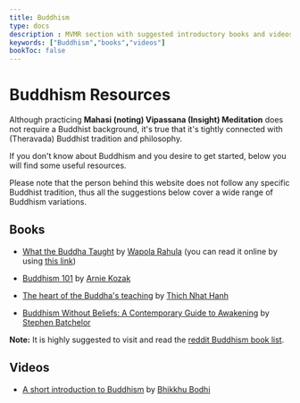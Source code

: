 ```yaml
---
title: Buddhism 
type: docs
description : MVMR section with suggested introductory books and videos about Buddhism.
keywords: ["Buddhism","books","videos"] 
bookToc: false
---
```


# Buddhism Resources


Although practicing **Mahasi (noting) Vipassana (Insight) Meditation** does not require a Buddhist background, it's true that it's tightly connected with (Theravada) Buddhist tradition and philosophy.

If you don't know about Buddhism and you desire to get started, below you will find some useful resources.

Please note that the person behind this website does not follow any specific Buddhist tradition, thus all the suggestions below cover a wide range of Buddhism variations.


## Books

- [What the Buddha Taught](https://en.wikipedia.org/wiki/What_the_Buddha_Taught) by [Wapola Rahula](https://en.wikipedia.org/wiki/Walpola_Rahula_Thero) (you can read it online by using [this link](https://sites.google.com/site/rahulawhatthebuddha/))

- [Buddhism 101](https://www.arniekozak.com/buddhism-1#/buddhism-101/) by [Arnie Kozak](https://www.arniekozak.com/about)

- [The heart of the Buddha's teaching](https://plumvillage.org/books/the-heart-of-the-buddhas-teaching/) by [Thich Nhat Hanh](https://plumvillage.org/about/thich-nhat-hanh/) 

- [Buddhism Without Beliefs: A Contemporary Guide to Awakening](https://www.amazon.com/Buddhism-Without-Beliefs-Contemporary-Awakening/dp/1573226564) by [Stephen Batchelor](https://www.stephenbatchelor.org/index.php/en/) 

**Note:** It is highly suggested to visit and read the [reddit Buddhism book list](https://www.reddit.com/r/Buddhism/wiki/booklist).


## Videos

- [A short introduction to Buddhism](https://www.youtube.com/playlist?list=PLgu0hJSLkqCWfPCyIAeJWMxZmNwbHNE43) by [Bhikkhu Bodhi](https://bodhimonastery.org/ven-bhikkhu-bodhi.html)